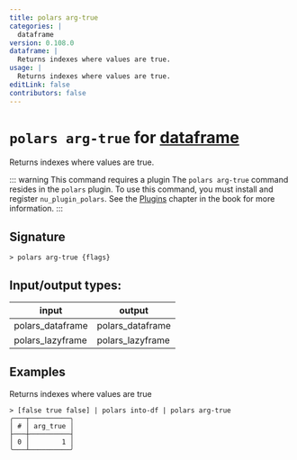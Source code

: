 ```yaml
---
title: polars arg-true
categories: |
  dataframe
version: 0.108.0
dataframe: |
  Returns indexes where values are true.
usage: |
  Returns indexes where values are true.
editLink: false
contributors: false
---
```

<!-- This file is automatically generated. Please edit the command in https://github.com/nushell/nushell instead. -->

# `polars arg-true` for [dataframe](/commands/categories/dataframe.md)

<div class='command-title'>Returns indexes where values are true.</div>

::: warning This command requires a plugin
The `polars arg-true` command resides in the `polars` plugin.
To use this command, you must install and register `nu_plugin_polars`.
See the [Plugins](/book/plugins.html) chapter in the book for more information.
:::


## Signature

```> polars arg-true {flags} ```


## Input/output types:

| input            | output           |
| ---------------- | ---------------- |
| polars_dataframe | polars_dataframe |
| polars_lazyframe | polars_lazyframe |
## Examples

Returns indexes where values are true
```nu
> [false true false] | polars into-df | polars arg-true
╭───┬──────────╮
│ # │ arg_true │
├───┼──────────┤
│ 0 │        1 │
╰───┴──────────╯

```
